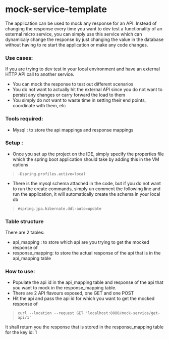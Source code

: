 # mock-service-template

The application can be used to mock any response for an API. Instead of changing the response every time you want to dev test a functionality of an external micro service, you can simply use this service which can dynamicaly change the response by just changing the value in the database without having to re start the application or make any code changes.

### Use cases:
If you are trying to dev test in your local environment and have an external HTTP API call to another service. 
- You can mock the response to test out different scenarios
- You do not want to actually hit the external API since you do not want to persist any changes or carry forward the load to them
- You simply do not want to waste time in setting their end points, coordinate with them, etc

### Tools required:
- Mysql : to store the api mappings and response mappings

### Setup :
- Once you set up the project on the IDE, simply specify the properties file which the spring boot application should take by adding this in the VM options
> `-Dspring.profiles.active=local`

- There is the mysql schema attached in the code, but if you do not want to run the create commands, simply un comment the following line and run the application, it will automatically create the schema in your local db
> `#spring.jpa.hibernate.ddl-auto=update` 

### Table structure

There are 2 tables: 
- api_mapping : to store which api are you trying to get the mocked response of
- response_mapping: to store the actual response of the api that is in the api_mapping table

### How to use:

- Populate the api id in the api_mapping table and response of the api that you want to mock  in the response_mapping table.
- There are 2 API flavours exposed, one GET and one POST
- Hit the api and pass the api id for which you want to get the mocked response of
> `curl --location --request GET 'localhost:8080/mock-service/get-api/1'`

It shall return you the response that is stored in the response_mapping table for the key id: 1

